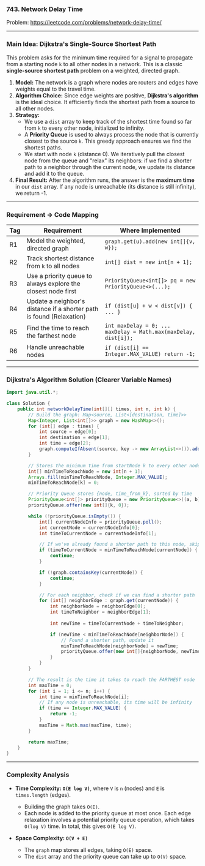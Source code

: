 ### 743. Network Delay Time
Problem: https://leetcode.com/problems/network-delay-time/

---

### Main Idea: Dijkstra's Single-Source Shortest Path

This problem asks for the minimum time required for a signal to propagate from a starting node `k` to all other nodes in a network. This is a classic **single-source shortest path** problem on a weighted, directed graph.

1.  **Model:** The network is a graph where nodes are routers and edges have weights equal to the travel time.
2.  **Algorithm Choice:** Since edge weights are positive, **Dijkstra's algorithm** is the ideal choice. It efficiently finds the shortest path from a source to all other nodes.
3.  **Strategy:**
    *   We use a `dist` array to keep track of the shortest time found so far from `k` to every other node, initialized to infinity.
    *   A **Priority Queue** is used to always process the node that is currently closest to the source `k`. This greedy approach ensures we find the shortest paths.
    *   We start with node `k` (distance 0). We iteratively pull the closest node from the queue and "relax" its neighbors: if we find a shorter path to a neighbor through the current node, we update its distance and add it to the queue.
4.  **Final Result:** After the algorithm runs, the answer is the **maximum time** in our `dist` array. If any node is unreachable (its distance is still infinity), we return -1.

---

### Requirement → Code Mapping

| Tag | Requirement | Where Implemented |
|---|---|---|
| R1 | Model the weighted, directed graph | `graph.get(u).add(new int[]{v, w});` |
| R2 | Track shortest distance from `k` to all nodes | `int[] dist = new int[n + 1];` |
| R3 | Use a priority queue to always explore the closest node first | `PriorityQueue<int[]> pq = new PriorityQueue<>(...);` |
| R4 | Update a neighbor's distance if a shorter path is found (Relaxation) | `if (dist[u] + w < dist[v]) { ... }` |
| R5 | Find the time to reach the farthest node | `int maxDelay = 0; ... maxDelay = Math.max(maxDelay, dist[i]);` |
| R6 | Handle unreachable nodes | `if (dist[i] == Integer.MAX_VALUE) return -1;` |

---

### Dijkstra's Algorithm Solution (Clearer Variable Names)

```java
import java.util.*;

class Solution {
    public int networkDelayTime(int[][] times, int n, int k) {
        // Build the graph: Map<source, List<[destination, time]>>
        Map<Integer, List<int[]>> graph = new HashMap<>();
        for (int[] edge : times) {
            int source = edge[0];
            int destination = edge[1];
            int time = edge[2];
            graph.computeIfAbsent(source, key -> new ArrayList<>()).add(new int[]{destination, time});
        }

        // Stores the minimum time from startNode k to every other node
        int[] minTimeToReachNode = new int[n + 1];
        Arrays.fill(minTimeToReachNode, Integer.MAX_VALUE);
        minTimeToReachNode[k] = 0;

        // Priority Queue stores {node, time_from_k}, sorted by time
        PriorityQueue<int[]> priorityQueue = new PriorityQueue<>((a, b) -> a[1] - b[1]);
        priorityQueue.offer(new int[]{k, 0});

        while (!priorityQueue.isEmpty()) {
            int[] currentNodeInfo = priorityQueue.poll();
            int currentNode = currentNodeInfo[0];
            int timeToCurrentNode = currentNodeInfo[1];

            // If we've already found a shorter path to this node, skip
            if (timeToCurrentNode > minTimeToReachNode[currentNode]) {
                continue;
            }

            if (!graph.containsKey(currentNode)) {
                continue;
            }

            // For each neighbor, check if we can find a shorter path
            for (int[] neighborEdge : graph.get(currentNode)) {
                int neighborNode = neighborEdge[0];
                int timeToNeighbor = neighborEdge[1];
                
                int newTime = timeToCurrentNode + timeToNeighbor;

                if (newTime < minTimeToReachNode[neighborNode]) {
                    // Found a shorter path, update it
                    minTimeToReachNode[neighborNode] = newTime;
                    priorityQueue.offer(new int[]{neighborNode, newTime});
                }
            }
        }

        // The result is the time it takes to reach the FARTHEST node
        int maxTime = 0;
        for (int i = 1; i <= n; i++) {
            int time = minTimeToReachNode[i];
            // If any node is unreachable, its time will be infinity
            if (time == Integer.MAX_VALUE) {
                return -1;
            }
            maxTime = Math.max(maxTime, time);
        }

        return maxTime;
    }
}
```

---

### Complexity Analysis
*   **Time Complexity: `O(E log V)`**, where `V` is `n` (nodes) and `E` is `times.length` (edges).
    *   Building the graph takes `O(E)`.
    *   Each node is added to the priority queue at most once. Each edge relaxation involves a potential priority queue operation, which takes `O(log V)` time. In total, this gives `O(E log V)`.

*   **Space Complexity: `O(V + E)`**
    *   The `graph` map stores all edges, taking `O(E)` space.
    *   The `dist` array and the priority queue can take up to `O(V)` space.
